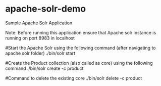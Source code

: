 # apache-solr-demo
Sample Apache Solr Application

Note: Before running this application ensure that Apache solr instance is running on port 8983 in localhost


#Start the Apache Solr using the following command (after navigating to apache solr folder)
./bin/solr start

#Create the Product collection (also called as core) using the following command
./bin/solr create -c product

#Command to delete the existing core
./bin/solr delete -c product
